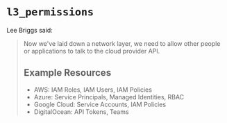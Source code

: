 # `l3_permissions`

Lee Briggs said:

> Now we've laid down a network layer, we need to allow other people or
> applications to talk to the cloud provider API.
>
> ## Example Resources
>
> - AWS: IAM Roles, IAM Users, IAM Policies
> - Azure: Service Principals, Managed Identities, RBAC
> - Google Cloud: Service Accounts, IAM Policies
> - DigitalOcean: API Tokens, Teams
